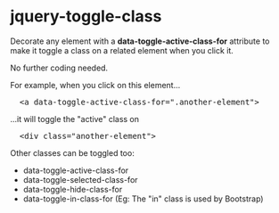jquery-toggle-class
===================

Decorate any element with a **data-toggle-active-class-for** attribute to make it toggle a class on a related element when you click it.

No further coding needed.

For example, when you click on this element...

<pre>
  &lt;a data-toggle-active-class-for=".another-element"&gt;
</pre>

  ...it will toggle the "active" class on
  
<pre>
  &lt;div class="another-element"&gt;
</pre>

Other classes can be toggled too:
* data-toggle-active-class-for
* data-toggle-selected-class-for
* data-toggle-hide-class-for
* data-toggle-in-class-for (Eg: The "in" class is used by Bootstrap)
